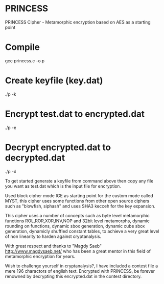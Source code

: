 # PRINCESS
PRINCESS Cipher - Metamorphic encryption based on AES as a starting point

# Compile
gcc princess.c -o p

# Create keyfile (key.dat)
./p -k

# Encrypt test.dat to encrypted.dat
./p -e

# Decrypt encrypted.dat to decrypted.dat
./p -d

To get started generate a keyfile from command above then copy any file you want as test.dat which is the input file for encryption.

Used block cipher mode IGE as starting point for the custom mode called MYST, this cipher uses some functions from other open source ciphers such as "blowfish, siphash" and uses SHA3 kecceh for the key expansion.

This cipher uses a number of concepts such as byte level metamorphic functions ROL,ROR,XOR,INV,NOP and 32bit level metamorphs, dynamic rounding on functions, dynamic sbox generation, dynamic cube sbox generation, dynamicly shuffled constant tables, to achieve a very great level of non linearity to harden against cryptanalysis. 

With great respect and thanks to "Magdy Saeb" http://www.magdysaeb.net/ who has been a great mentor in this field of metamorphic encryption for years. 

Wish to challenge yourself in cryptanalysis?, I have included a contest file a mere 196 charactors of english text. Encrypted with PRINCESS, be forever renowned by decrypting this encrypted.dat in the contest directory. 
